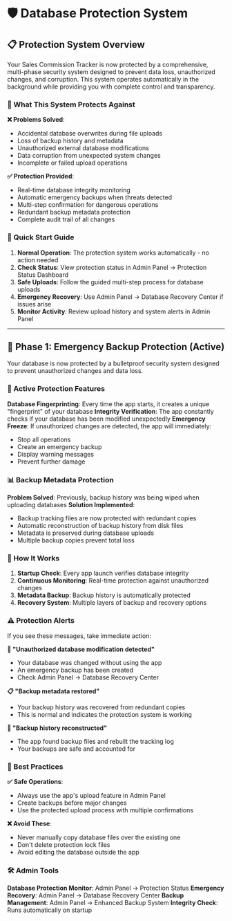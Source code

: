# 🛡️ Database Protection System

## 📋 Protection System Overview

Your Sales Commission Tracker is now protected by a comprehensive, multi-phase security system designed to prevent data loss, unauthorized changes, and corruption. This system operates automatically in the background while providing you with complete control and transparency.

### 🎯 What This System Protects Against

**❌ Problems Solved**:
- Accidental database overwrites during file uploads
- Loss of backup history and metadata
- Unauthorized external database modifications  
- Data corruption from unexpected system changes
- Incomplete or failed upload operations

**✅ Protection Provided**:
- Real-time database integrity monitoring
- Automatic emergency backups when threats detected
- Multi-step confirmation for dangerous operations
- Redundant backup metadata protection
- Complete audit trail of all changes

### 🚀 Quick Start Guide

1. **Normal Operation**: The protection system works automatically - no action needed
2. **Check Status**: View protection status in Admin Panel → Protection Status Dashboard
3. **Safe Uploads**: Follow the guided multi-step process for database uploads
4. **Emergency Recovery**: Use Admin Panel → Database Recovery Center if issues arise
5. **Monitor Activity**: Review upload history and system alerts in Admin Panel

---

## 🚨 Phase 1: Emergency Backup Protection (Active)

Your database is now protected by a bulletproof security system designed to prevent unauthorized changes and data loss.

### 🔐 Active Protection Features

**Database Fingerprinting**: Every time the app starts, it creates a unique "fingerprint" of your database
**Integrity Verification**: The app constantly checks if your database has been modified unexpectedly
**Emergency Freeze**: If unauthorized changes are detected, the app will immediately:
- Stop all operations
- Create an emergency backup
- Display warning messages
- Prevent further damage

### 📊 Backup Metadata Protection

**Problem Solved**: Previously, backup history was being wiped when uploading databases
**Solution Implemented**:
- Backup tracking files are now protected with redundant copies
- Automatic reconstruction of backup history from disk files
- Metadata is preserved during database uploads
- Multiple backup copies prevent total loss

### 🔧 How It Works

1. **Startup Check**: Every app launch verifies database integrity
2. **Continuous Monitoring**: Real-time protection against unauthorized changes
3. **Metadata Backup**: Backup history is automatically protected
4. **Recovery System**: Multiple layers of backup and recovery options

### ⚠️ Protection Alerts

If you see these messages, take immediate action:

**🚨 "Unauthorized database modification detected"**
- Your database was changed without using the app
- An emergency backup has been created
- Check Admin Panel → Database Recovery Center

**📋 "Backup metadata restored"**
- Your backup history was recovered from redundant copies
- This is normal and indicates the protection system is working

**🔄 "Backup history reconstructed"**
- The app found backup files and rebuilt the tracking log
- Your backups are safe and accounted for

### 🎯 Best Practices

**✅ Safe Operations**:
- Always use the app's upload feature in Admin Panel
- Create backups before major changes
- Use the protected upload process with multiple confirmations

**❌ Avoid These**:
- Never manually copy database files over the existing one
- Don't delete protection lock files
- Avoid editing the database outside the app

### 🛠️ Admin Tools

**Database Protection Monitor**: Admin Panel → Protection Status
**Emergency Recovery**: Admin Panel → Database Recovery Center
**Backup Management**: Admin Panel → Enhanced Backup System
**Integrity Check**: Runs automatically on startup